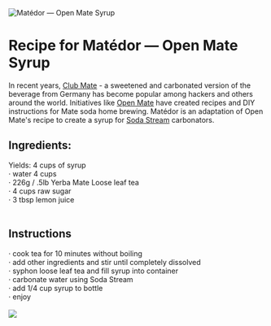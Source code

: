 <meta property="og:image" content="http://tobystereo.com/img/matedor_logo.png"/>
<img src="http://tobystereo.com/img/matedor_logo.png" alt="Matédor — Open Mate Syrup">

Recipe for Matédor — Open Mate Syrup
=======
In recent years, <a href="http://en.wikipedia.org/wiki/Club-Mate">Club Mate</a> - a sweetened and carbonated version of the beverage from Germany has become popular among hackers and others around the world.
Initiatives like <a href="http://www.hackpittsburgh.org/brewing-open-mate-soda">Open Mate</a> have created recipes and DIY instructions for Mate soda home brewing. Matédor is an adaptation of Open Mate's recipe to create a syrup for <a href="http://en.wikipedia.org/wiki/Sodastream">Soda Stream</a> carbonators.

<h2>Ingredients:</h2>
Yields: 4 cups of syrup<br/>
· water 4 cups<br/>
· 226g / .5lb Yerba Mate Loose leaf tea<br/>
· 4 cups raw sugar<br/>
· 3 tbsp lemon juice<br/>
<br/>
<h2>Instructions</h2>
· cook tea for 10 minutes without boiling<br/>
· add other ingredients and stir until completely dissolved<br/>
· syphon loose leaf tea and fill syrup into container<br/>
· carbonate water using Soda Stream<br/>
· add 1/4 cup syrup to bottle<br/>
· enjoy<br/>
<br/>
<img src="http://distilleryimage11.s3.amazonaws.com/d6d99a5a00d511e28fe322000a1c8660_7.jpg"/>